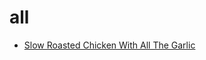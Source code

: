 # all

 * [Slow Roasted Chicken With All The Garlic](index/s/slow-roasted-chicken-with-all-the-garlic.json)
